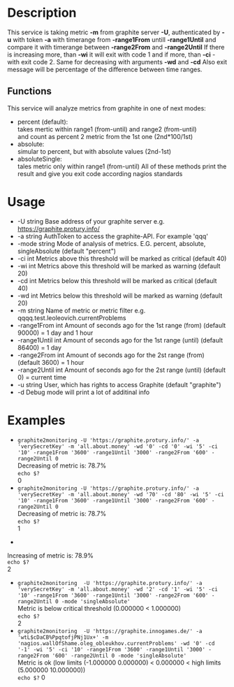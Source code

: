 # Description

This service is taking metric **-m** from graphite server **-U**, authenticated by **-u** with token **-a** with timerange from **-range1From** untill **-range1Until** and compare it with timerange between **-range2From** and **-range2Until**
If there is increasing more, than **-wi** it will exit with code 1 and if more, than **-ci** - with exit code 2.
Same for decreasing with arguments **-wd** and **-cd**
Also exit message will be percentage of the difference between time ranges.

## Functions
This service will analyze metrics from graphite in one of next modes:
- percent (default):  
	takes mertic within range1 (from-until) and range2 (from-until)  
	and count as percent 2 metric from the 1st one (2nd*100/1st)
- absolute:  
	simular to percent, but with absolute values (2nd-1st)
- absoluteSingle:  
	tales metric only within range1 (from-until)
All of these methods print the result and give you exit code according nagios standards


# Usage
- -U string
        Base address of your graphite server e.g. https://graphite.protury.info/
- -a string
        AuthToken to access the graphite-API. For example 'qqq'
- -mode string
      	Mode of analysis of metrics. E.G. percent, absolute, singleAbsolute (default "percent")
- -ci int
        Metrics above this threshold will be marked as critical (default 40)
- -wi int
        Metrics above this threshold will be marked as warning (default 20)
- -cd int
        Metrics below this threshold will be marked as critical (default 40)
- -wd int
        Metrics below this threshold will be marked as warning (default 20)
- -m string
        Name of metric or metric filter e.g. qqqq.test.leoleovich.currentProblems
- -range1From int
    	Amount of seconds ago for the 1st range (from) (default 90000) = 1 day and 1 hour
- -range1Until int
    	Amount of seconds ago for the 1st range (until) (default 86400) = 1 day
- -range2From int
    	Amount of seconds ago for the 2st range (from) (default 3600) = 1 hour
- -range2Until int
    	Amount of seconds ago for the 2st range (until) (default 0) = current time
- -u string
    	User, which has rights to access Graphite (default "graphite")
- -d	Debug mode will print a lot of additinal info

# Examples
- ```graphite2monitoring -U 'https://graphite.protury.info/' -a 'verySecretKey' -m 'all.about.money' -wd '0' -cd '0' -wi '5' -ci '10' -range1From '3600' -range1Until '3000' -range2From '600' -range2Until 0```  
Decreasing of metric is: 78.7%  
```echo $?```  
0
- ```graphite2monitoring -U 'https://graphite.protury.info/' -a 'verySecretKey' -m 'all.about.money' -wd '70' -cd '80' -wi '5' -ci '10' -range1From '3600' -range1Until '3000' -range2From '600' -range2Until 0```  
Decreasing of metric is: 78.7%  
```echo $?```  
1
- ```graphite2monitoring -U 'https://graphite.protury.info/' -a 'verySecretKey' -m 'all.about.money' -wd '5' -cd '10'  
Increasing of metric is: 78.9%  
```echo $?```  
2
- ```graphite2monitoring  -U 'https://graphite.protury.info/' -a 'verySecretKey' -m 'all.about.money' -wd '2' -cd '1' -wi '5' -ci '10' -range1From '3600' -range1Until '3000' -range2From '600' -range2Until 0 -mode 'singleAbsolute'```  
Metric is below critical threshold (0.000000 < 1.000000)  
```echo $?```  
2
- ```graphite2monitoring  -U 'https://graphite.innogames.de/' -a 'wtL$cDaCB%PpqtofjPNj1Ux+' -m 'nagios.wallOfShame.oleg_obleukhov.currentProblems' -wd '0' -cd '-1' -wi '5' -ci '10' -range1From '3600' -range1Until '3000' -range2From '600' -range2Until 0 -mode 'singleAbsolute'```  
Metric is ok (low limits (-1.000000 0.000000) < 0.000000 < high limits (5.000000 10.000000))  
```echo $?```
0